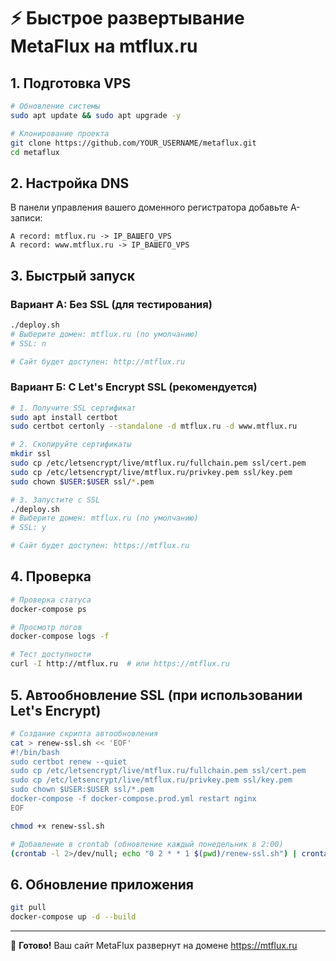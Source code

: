 # ⚡ Быстрое развертывание MetaFlux на mtflux.ru

## 1. Подготовка VPS

```bash
# Обновление системы
sudo apt update && sudo apt upgrade -y

# Клонирование проекта
git clone https://github.com/YOUR_USERNAME/metaflux.git
cd metaflux
```

## 2. Настройка DNS

В панели управления вашего доменного регистратора добавьте A-записи:

```
A record: mtflux.ru -> IP_ВАШЕГО_VPS
A record: www.mtflux.ru -> IP_ВАШЕГО_VPS
```

## 3. Быстрый запуск

### Вариант А: Без SSL (для тестирования)
```bash
./deploy.sh
# Выберите домен: mtflux.ru (по умолчанию)
# SSL: n

# Сайт будет доступен: http://mtflux.ru
```

### Вариант Б: С Let's Encrypt SSL (рекомендуется)
```bash
# 1. Получите SSL сертификат
sudo apt install certbot
sudo certbot certonly --standalone -d mtflux.ru -d www.mtflux.ru

# 2. Скопируйте сертификаты
mkdir ssl
sudo cp /etc/letsencrypt/live/mtflux.ru/fullchain.pem ssl/cert.pem
sudo cp /etc/letsencrypt/live/mtflux.ru/privkey.pem ssl/key.pem
sudo chown $USER:$USER ssl/*.pem

# 3. Запустите с SSL
./deploy.sh
# Выберите домен: mtflux.ru (по умолчанию)
# SSL: y

# Сайт будет доступен: https://mtflux.ru
```

## 4. Проверка

```bash
# Проверка статуса
docker-compose ps

# Просмотр логов
docker-compose logs -f

# Тест доступности
curl -I http://mtflux.ru  # или https://mtflux.ru
```

## 5. Автообновление SSL (при использовании Let's Encrypt)

```bash
# Создание скрипта автообновления
cat > renew-ssl.sh << 'EOF'
#!/bin/bash
sudo certbot renew --quiet
sudo cp /etc/letsencrypt/live/mtflux.ru/fullchain.pem ssl/cert.pem
sudo cp /etc/letsencrypt/live/mtflux.ru/privkey.pem ssl/key.pem
sudo chown $USER:$USER ssl/*.pem
docker-compose -f docker-compose.prod.yml restart nginx
EOF

chmod +x renew-ssl.sh

# Добавление в crontab (обновление каждый понедельник в 2:00)
(crontab -l 2>/dev/null; echo "0 2 * * 1 $(pwd)/renew-ssl.sh") | crontab -
```

## 6. Обновление приложения

```bash
git pull
docker-compose up -d --build
```

---

🎉 **Готово!** Ваш сайт MetaFlux развернут на домене https://mtflux.ru 